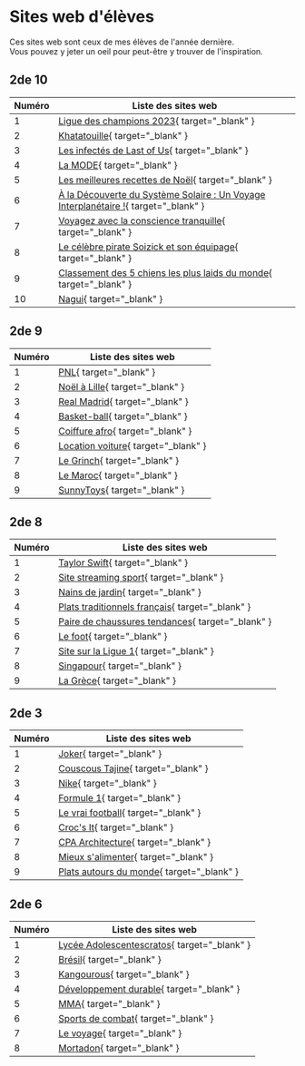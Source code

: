 # Sites web d'élèves

Ces sites web sont ceux de mes élèves de l'année dernière.  
Vous pouvez y jeter un oeil pour peut-être y trouver de l'inspiration.

## 2de 10

| Numéro | Liste des sites web                             |
| ------ | ----------------------------------------------- |
|    1   | [Ligue des champions 2023](sites_eleves/2de10/tirage_ldc/siteldc.html){ target="_blank" } |
|    2   | [Khatatouille](sites_eleves/2de10/khatatouille/index.html){ target="_blank" } |
|    3   | [Les infectés de Last of Us](sites_eleves/2de10/last_of_us/index.html){ target="_blank" } |
|    4   | [La MODE](sites_eleves/2de10/la_mode/index.html){ target="_blank" } |
|    5   | [Les meilleures recettes de Noël](sites_eleves/2de10/recettes_noel/index.html){ target="_blank" } |
|    6   | [À la Découverte du Système Solaire : Un Voyage Interplanétaire !](sites_eleves/2de10/espace/index.html){ target="_blank" } |
|    7   | [Voyagez avec la conscience tranquille](sites_eleves/2de10/voyagezlaconsciencetranquille/index.html){ target="_blank" } |
|    8   | [Le célèbre pirate Soizick et son équipage](sites_eleves/2de10/soizick/index.html){ target="_blank" } |
|    9   | [Classement des 5 chiens les plus laids du monde](sites_eleves/2de10/chiens_laids/index.html){ target="_blank" } |
|   10   | [Nagui](sites_eleves/2de10/Nagui/index.html){ target="_blank" } |

## 2de 9

| Numéro | Liste des sites web                             |
| ------ | ----------------------------------------------- |
|    1   | [PNL](sites_eleves/2de9/PNL/index.html){ target="_blank" } |
|    2   | [Noël à Lille](sites_eleves/2de9/noel_a_lille/index.html){ target="_blank" } |
|    3   | [Real Madrid](sites_eleves/2de9/real_madrid/index.html){ target="_blank" } |
|    4   | [Basket-ball](sites_eleves/2de9/Basket-ball/index.html){ target="_blank" } |
|    5   | [Coiffure afro](sites_eleves/2de9/coiffure_afro/index.html){ target="_blank" } |
|    6   | [Location voiture](sites_eleves/2de9/location_voitures/index.html){ target="_blank" }
|    7   | [Le Grinch](sites_eleves/2de9/Grinch/index.html){ target="_blank" } |
|    8   | [Le Maroc](sites_eleves/2de9/Maroc/index.html){ target="_blank" } |
|    9   | [SunnyToys](sites_eleves/2de9/SunnyToys/index.html){ target="_blank" }

## 2de 8

| Numéro | Liste des sites web                             |
| ------ | ----------------------------------------------- |
|    1   | [Taylor Swift](sites_eleves/2de8/taylor_swift/index.html){ target="_blank" } |
|    2   | [Site streaming sport](sites_eleves/2de8/site_streaming_sport/index.html){ target="_blank" } |
|    3   | [Nains de jardin](sites_eleves/2de8/nains_de_jardin/index.html){ target="_blank" } |
|    4   | [Plats traditionnels français](sites_eleves/2de8/plats_traditionnels_francais/index.html){ target="_blank" } |
|    5   | [Paire de chaussures tendances](sites_eleves/2de8/paires_chaussures_tendances/index.html){ target="_blank" } |
|    6   | [Le foot](sites_eleves/2de8/le_foot/index.html){ target="_blank" } |
|    7   | [Site sur la Ligue 1](sites_eleves/2de8/ligue1/Mon%20site1.html){ target="_blank" } |
|    8   | [Singapour](sites_eleves/2de8/Singapour/Accueil.html){ target="_blank" } |
|    9   | [La Grèce](sites_eleves/2de8/la_grece/index.html){ target="_blank" } |

## 2de 3

| Numéro | Liste des sites web                             |
| ------ | ----------------------------------------------- |
|    1   | [Joker](sites_eleves/2de3/joker/index.html){ target="_blank" } |
|    2   | [Couscous Tajine](sites_eleves/2de3/couscous_tajine/index.html){ target="_blank" } |
|    3   | [Nike](sites_eleves/2de3/Nike/Nike.html){ target="_blank" } |
|    4   | [Formule 1](sites_eleves/2de3/formule1/Page%20de%20base.html){ target="_blank" } |
|    5   | [Le vrai football](sites_eleves/2de3/vrai_football/index.html){ target="_blank" } |
|    6   | [Croc's It](sites_eleves/2de3/Crocs_It/index.html){ target="_blank" } |
|    7   | [CPA Architecture](sites_eleves/2de3/CPA_architecture/index.html){ target="_blank" } |
|    8   | [Mieux s'alimenter](sites_eleves/2de3/mieux_salimenter/index.html){ target="_blank" } |
|    9   | [Plats autours du monde](sites_eleves/2de3/plats_monde/index.html){ target="_blank" } |

## 2de 6

| Numéro | Liste des sites web                             |
| ------ | ----------------------------------------------- |
|    1   | [Lycée Adolescentescratos](sites_eleves/2de6/Lycee_Adolescentescratos/index.html){ target="_blank" } |
|    2   | [Brésil](sites_eleves/2de6/Bresil/index(3).html){ target="_blank" } |
|    3   | [Kangourous](sites_eleves/2de6/Kangourous/index.html){ target="_blank" } |
|    4   | [Développement durable](sites_eleves/2de6/developpement_durable/index.html){ target="_blank" } |
|    5   | [MMA](sites_eleves/2de6/MMA/index.html){ target="_blank" } |
|    6   | [Sports de combat](sites_eleves/2de6/Sports_combat/index.html){ target="_blank" } |
|    7   | [Le voyage](sites_eleves/2de6/Le_voyage/index.html){ target="_blank" } |
|    8   | [Mortadon](sites_eleves/2de6/mortadon/index.html){ target="_blank" } |